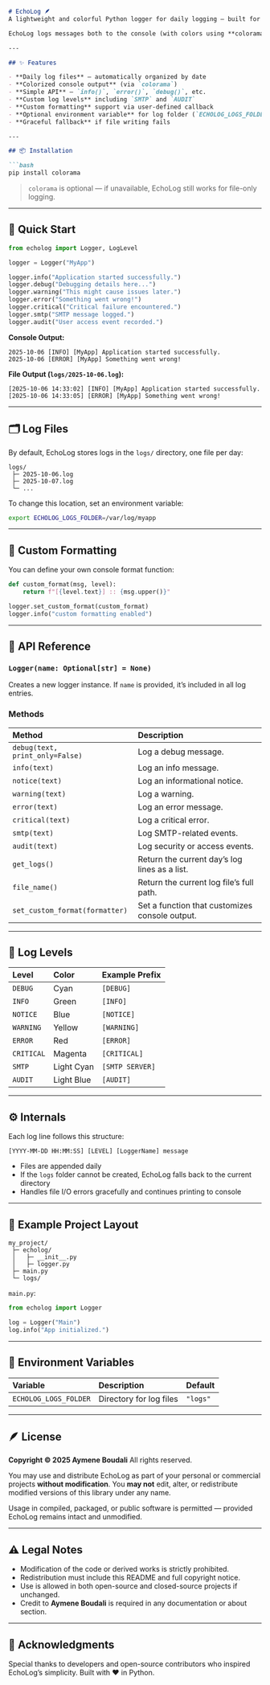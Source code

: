 ````markdown
# EchoLog 🪶  
A lightweight and colorful Python logger for daily logging — built for simplicity, readability, and reliability.

EchoLog logs messages both to the console (with colors using **colorama**) and to a daily log file automatically created under a configurable `logs/` folder.

---

## ✨ Features

- **Daily log files** — automatically organized by date  
- **Colorized console output** (via `colorama`)  
- **Simple API** — `info()`, `error()`, `debug()`, etc.  
- **Custom log levels** including `SMTP` and `AUDIT`  
- **Custom formatting** support via user-defined callback  
- **Optional environment variable** for log folder (`ECHOLOG_LOGS_FOLDER`)  
- **Graceful fallback** if file writing fails  

---

## 📦 Installation

```bash
pip install colorama
````

> `colorama` is optional — if unavailable, EchoLog still works for file-only logging.

---

## 🧠 Quick Start

```python
from echolog import Logger, LogLevel

logger = Logger("MyApp")

logger.info("Application started successfully.")
logger.debug("Debugging details here...")
logger.warning("This might cause issues later.")
logger.error("Something went wrong!")
logger.critical("Critical failure encountered.")
logger.smtp("SMTP message logged.")
logger.audit("User access event recorded.")
```

**Console Output:**

```
2025-10-06 [INFO] [MyApp] Application started successfully.
2025-10-06 [ERROR] [MyApp] Something went wrong!
```

**File Output (`logs/2025-10-06.log`):**

```
[2025-10-06 14:33:02] [INFO] [MyApp] Application started successfully.
[2025-10-06 14:33:05] [ERROR] [MyApp] Something went wrong!
```

---

## 🗂️ Log Files

By default, EchoLog stores logs in the `logs/` directory, one file per day:

```
logs/
 ├─ 2025-10-06.log
 ├─ 2025-10-07.log
 └─ ...
```

To change this location, set an environment variable:

```bash
export ECHOLOG_LOGS_FOLDER=/var/log/myapp
```

---

## 🧩 Custom Formatting

You can define your own console format function:

```python
def custom_format(msg, level):
    return f"[{level.text}] :: {msg.upper()}"

logger.set_custom_format(custom_format)
logger.info("custom formatting enabled")
```

---

## 🧾 API Reference

### `Logger(name: Optional[str] = None)`

Creates a new logger instance.
If `name` is provided, it’s included in all log entries.

### Methods

| Method                          | Description                                    |
| :------------------------------ | :--------------------------------------------- |
| `debug(text, print_only=False)` | Log a debug message.                           |
| `info(text)`                    | Log an info message.                           |
| `notice(text)`                  | Log an informational notice.                   |
| `warning(text)`                 | Log a warning.                                 |
| `error(text)`                   | Log an error message.                          |
| `critical(text)`                | Log a critical error.                          |
| `smtp(text)`                    | Log SMTP-related events.                       |
| `audit(text)`                   | Log security or access events.                 |
| `get_logs()`                    | Return the current day’s log lines as a list.  |
| `file_name()`                   | Return the current log file’s full path.       |
| `set_custom_format(formatter)`  | Set a function that customizes console output. |

---

## 🧱 Log Levels

| Level      | Color      | Example Prefix  |
| :--------- | :--------- | :-------------- |
| `DEBUG`    | Cyan       | `[DEBUG]`       |
| `INFO`     | Green      | `[INFO]`        |
| `NOTICE`   | Blue       | `[NOTICE]`      |
| `WARNING`  | Yellow     | `[WARNING]`     |
| `ERROR`    | Red        | `[ERROR]`       |
| `CRITICAL` | Magenta    | `[CRITICAL]`    |
| `SMTP`     | Light Cyan | `[SMTP SERVER]` |
| `AUDIT`    | Light Blue | `[AUDIT]`       |

---

## ⚙️ Internals

Each log line follows this structure:

```
[YYYY-MM-DD HH:MM:SS] [LEVEL] [LoggerName] message
```

* Files are appended daily
* If the `logs` folder cannot be created, EchoLog falls back to the current directory
* Handles file I/O errors gracefully and continues printing to console

---

## 🧩 Example Project Layout

```
my_project/
 ├─ echolog/
 │   ├─ __init__.py
 │   ├─ logger.py
 ├─ main.py
 └─ logs/
```

`main.py`:

```python
from echolog import Logger

log = Logger("Main")
log.info("App initialized.")
```

---

## 🧰 Environment Variables

| Variable              | Description             | Default  |
| :-------------------- | :---------------------- | :------- |
| `ECHOLOG_LOGS_FOLDER` | Directory for log files | `"logs"` |

---

## 🪶 License

**Copyright © 2025 Aymene Boudali**
All rights reserved.

You may use and distribute EchoLog as part of your personal or commercial projects **without modification**.
You **may not** edit, alter, or redistribute modified versions of this library under any name.

Usage in compiled, packaged, or public software is permitted — provided EchoLog remains intact and unmodified.

---

## ⚠️ Legal Notes

* Modification of the code or derived works is strictly prohibited.
* Redistribution must include this README and full copyright notice.
* Use is allowed in both open-source and closed-source projects if unchanged.
* Credit to **Aymene Boudali** is required in any documentation or about section.

---

## 🤝 Acknowledgments

Special thanks to developers and open-source contributors who inspired EchoLog’s simplicity.
Built with ❤️ in Python.

```
```
